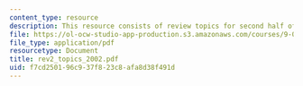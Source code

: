 ```yaml
---
content_type: resource
description: This resource consists of review topics for second half of semester.
file: https://ol-ocw-studio-app-production.s3.amazonaws.com/courses/9-01-neuroscience-and-behavior-fall-2003/f7cd250196c937f823c8afa8d38f491d_rev2_topics_2002.pdf
file_type: application/pdf
resourcetype: Document
title: rev2_topics_2002.pdf
uid: f7cd2501-96c9-37f8-23c8-afa8d38f491d
---
```

